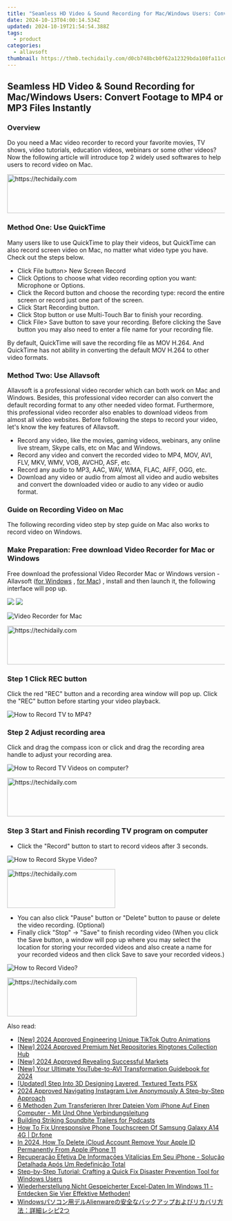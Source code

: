 ```yaml
---
title: "Seamless HD Video & Sound Recording for Mac/Windows Users: Convert Footage to MP4 or MP3 Files Instantly"
date: 2024-10-13T04:00:14.534Z
updated: 2024-10-19T21:54:54.388Z
tags:
  - product
categories:
  - allavsoft
thumbnail: https://thmb.techidaily.com/d0cb748bcb0f62a12329bda108fa11c6c1e0878f52106a0e40a69c79938a6a30.jpg
---
```


## Seamless HD Video & Sound Recording for Mac/Windows Users: Convert Footage to MP4 or MP3 Files Instantly

### Overview

Do you need a Mac video recorder to record your favorite movies, TV shows, video tutorials, education videos, webinars or some other videos? Now the following article will introduce top 2 widely used softwares to help users to record video on Mac.

<!-- affiliate ads begin -->
<a href="https://appsumo.8odi.net/c/5597632/2151871/7443" target="_top" id="2151871">
  <img src="//a.impactradius-go.com/display-ad/7443-2151871" border="0" alt="https://techidaily.com" width="600" height="90"/>
</a>
<img height="0" width="0" src="https://appsumo.8odi.net/i/5597632/2151871/7443" style="position:absolute;visibility:hidden;" border="0" />
<!-- affiliate ads end -->

### Method One: Use QuickTime

Many users like to use QuickTime to play their videos, but QuickTime can also record screen video on Mac, no matter what video type you have. Check out the steps below.

* Click File button> New Screen Record
* Click Options to choose what video recording option you want: Microphone or Options.
* Click the Record button and choose the recording type: record the entire screen or record just one part of the screen.
* Click Start Recording button.
* Click Stop button or use Multi-Touch Bar to finish your recording.
* Click File> Save button to save your recording. Before clicking the Save button you may also need to enter a file name for your recording file.

By default, QuickTime will save the recording file as MOV H.264\. And QuickTime has not ability in converting the default MOV H.264 to other video formats.

### Method Two: Use Allavsoft

Allavsoft is a professional video recorder which can both work on Mac and Windows. Besides, this professional video recorder can also convert the default recording format to any other needed video format. Furthermore, this professional video recorder also enables to download videos from almost all video websites. Before following the steps to record your video, let's know the key features of Allavsoft.

* Record any video, like the movies, gaming videos, webinars, any online live stream, Skype calls, etc on Mac and Windows.
* Record any video and convert the recorded video to MP4, MOV, AVI, FLV, MKV, WMV, VOB, AVCHD, ASF, etc.
* Record any audio to MP3, AAC, WAV, WMA, FLAC, AIFF, OGG, etc.
* Download any video or audio from almost all video and audio websites and convert the downloaded video or audio to any video or audio format.

### Guide on Recording Video on Mac

The following recording video step by step guide on Mac also works to record video on Windows.

### Make Preparation: Free download Video Recorder for Mac or Windows

Free download the professional Video Recorder Mac or Windows version - Allavsoft ([for Windows](https://tools.techidaily.com/allavsoft/products/) , [for Mac](https://tools.techidaily.com/allavsoft/products/)) , install and then launch it, the following interface will pop up.

[![](https://www.allavsoft.com/how-to/../images/how-to/free-download-win.jpg)](https://tools.techidaily.com/allavsoft/products/) [![](https://www.allavsoft.com/how-to/../images/how-to/free-download-mac.jpg)](https://tools.techidaily.com/allavsoft/products/)

![Video Recorder for Mac](https://www.allavsoft.com/how-to/../images/allavsoft/screen-shot-600.jpg)

<!-- affiliate ads begin -->
<a href="https://appsumo.8odi.net/c/5597632/2100530/7443" target="_top" id="2100530">
  <img src="//a.impactradius-go.com/display-ad/7443-2100530" border="0" alt="https://techidaily.com" width="728" height="90"/>
</a>
<img height="0" width="0" src="https://appsumo.8odi.net/i/5597632/2100530/7443" style="position:absolute;visibility:hidden;" border="0" />
<!-- affiliate ads end -->

### Step 1 Click REC button

Click the red "REC" button and a recording area window will pop up. Click the "REC" button before starting your video playback.

![How to Record TV to MP4?](https://www.allavsoft.com/how-to/../images/how-to/record-skype-video-calls/click-rec-to-record-videos.jpg)

### Step 2 Adjust recording area

Click and drag the compass icon or click and drag the recording area handle to adjust your recording area.

![How to Record TV Videos on computer?](https://www.allavsoft.com/how-to/../images/how-to/record-skype-video-calls/move-adjust-the-recording-frame.jpg)

<!-- affiliate ads begin -->
<a href="https://aligracehair.sjv.io/c/5597632/1925489/19272" target="_top" id="1925489">
  <img src="//a.impactradius-go.com/display-ad/19272-1925489" border="0" alt="https://techidaily.com" width="728" height="90"/>
</a>
<img height="0" width="0" src="https://aligracehair.sjv.io/i/5597632/1925489/19272" style="position:absolute;visibility:hidden;" border="0" />
<!-- affiliate ads end -->

### Step 3 Start and Finish recording TV program on computer

* Click the "Record" button to start to record videos after 3 seconds.

![How to Record Skype Video?](https://www.allavsoft.com/how-to/../images/how-to/record-skype-video-calls/click-REC.jpg)

<!-- affiliate ads begin -->
<a href="https://aligracehair.sjv.io/c/5597632/2135412/19272" target="_top" id="2135412">
  <img src="//a.impactradius-go.com/display-ad/19272-2135412" border="0" alt="https://techidaily.com" width="250" height="90"/>
</a>
<img height="0" width="0" src="https://aligracehair.sjv.io/i/5597632/2135412/19272" style="position:absolute;visibility:hidden;" border="0" />
<!-- affiliate ads end -->

* You can also click "Pause" button or "Delete" button to pause or delete the video recording. (Optional)
* Finally click "Stop" -> "Save" to finish recording video (When you click the Save button, a window will pop up where you may select the location for storing your recorded videos and also create a name for your recorded videos and then click Save to save your recorded videos.)

![How to Record Video?](https://www.allavsoft.com/how-to/../images/how-to/record-skype-video-calls/click-stop-save-to-finish-recording.jpg)

<!-- affiliate ads begin -->
<a href="https://aligracehair.sjv.io/c/5597632/2006914/19272" target="_top" id="2006914">
  <img src="//a.impactradius-go.com/display-ad/19272-2006914" border="0" alt="https://techidaily.com" width="300" height="90"/>
</a>
<img height="0" width="0" src="https://aligracehair.sjv.io/i/5597632/2006914/19272" style="position:absolute;visibility:hidden;" border="0" />
<!-- affiliate ads end -->

<ins class="adsbygoogle"
     style="display:block"
     data-ad-format="autorelaxed"
     data-ad-client="ca-pub-7571918770474297"
     data-ad-slot="1223367746"></ins>

<ins class="adsbygoogle"
     style="display:block"
     data-ad-client="ca-pub-7571918770474297"
     data-ad-slot="8358498916"
     data-ad-format="auto"
     data-full-width-responsive="true"></ins>

<span class="atpl-alsoreadstyle">Also read:</span>
<div><ul>
<li><a href="https://tiktok-videos.techidaily.com/new-2024-approved-engineering-unique-tiktok-outro-animations/"><u>[New] 2024 Approved Engineering Unique TikTok Outro Animations</u></a></li>
<li><a href="https://fox-direct.techidaily.com/new-2024-approved-premium-net-repositories-ringtones-collection-hub/"><u>[New] 2024 Approved Premium Net Repositories Ringtones Collection Hub</u></a></li>
<li><a href="https://fox-boxes.techidaily.com/new-2024-approved-revealing-successful-markets/"><u>[New] 2024 Approved Revealing Successful Markets</u></a></li>
<li><a href="https://youtube-web.techidaily.com/our-ultimate-youtube-to-avi-transformation-guidebook-for-2024/"><u>[New] Your Ultimate YouTube-to-AVI Transformation Guidebook for 2024</u></a></li>
<li><a href="https://extra-guidance.techidaily.com/updated-step-into-3d-designing-layered-textured-texts-psx/"><u>[Updated] Step Into 3D Designing Layered, Textured Texts PSX</u></a></li>
<li><a href="https://extra-skills.techidaily.com/2024-approved-navigating-instagram-live-anonymously-a-step-by-step-approach/"><u>2024 Approved Navigating Instagram Live Anonymously A Step-by-Step Approach</u></a></li>
<li><a href="https://win-docs.techidaily.com/6-methoden-zum-transferieren-ihrer-dateien-vom-iphone-auf-einen-computer-mit-und-ohne-verbindungsleitung/"><u>6 Methoden Zum Transferieren Ihrer Dateien Vom iPhone Auf Einen Computer - Mit Und Ohne Verbindungsleitung</u></a></li>
<li><a href="https://vp-tips.techidaily.com/building-striking-soundbite-trailers-for-podcasts/"><u>Building Striking Soundbite Trailers for Podcasts</u></a></li>
<li><a href="https://fix-guide.techidaily.com/how-to-fix-unresponsive-phone-touchscreen-of-samsung-galaxy-a14-4g-drfone-by-drfone-fix-android-problems-fix-android-problems/"><u>How To Fix Unresponsive Phone Touchscreen Of Samsung Galaxy A14 4G | Dr.fone</u></a></li>
<li><a href="https://apple-account.techidaily.com/in-2024-how-to-delete-icloud-account-remove-your-apple-id-permanently-from-apple-iphone-11-by-drfone-ios/"><u>In 2024, How To Delete iCloud Account Remove Your Apple ID Permanently From Apple iPhone 11</u></a></li>
<li><a href="https://win-docs.techidaily.com/recuperacao-efetiva-de-informacoes-vitalicias-em-seu-iphone-solucao-detalhada-apos-um-redefinicao-total/"><u>Recuperação Efetiva De Informações Vitalícias Em Seu iPhone - Solução Detalhada Após Um Redefinição Total</u></a></li>
<li><a href="https://win-docs.techidaily.com/step-by-step-tutorial-crafting-a-quick-fix-disaster-prevention-tool-for-windows-users/"><u>Step-by-Step Tutorial: Crafting a Quick Fix Disaster Prevention Tool for Windows Users</u></a></li>
<li><a href="https://win-docs.techidaily.com/wiederherstellung-nicht-gespeicherter-excel-daten-im-windows-11-entdecken-sie-vier-effektive-methoden/"><u>Wiederherstellung Nicht Gespeicherter Excel-Daten Im Windows 11 - Entdecken Sie Vier Effektive Methoden!</u></a></li>
<li><a href="https://win-docs.techidaily.com/windowsalienware2/"><u>Windowsパソコン用デルAlienwareの安全なバックアップおよびリカバリ方法：詳細レシピ2つ</u></a></li>
</ul></div>

